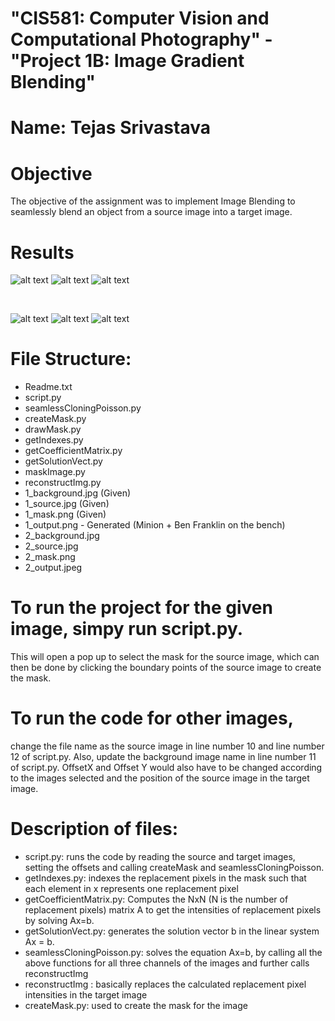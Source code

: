 # "CIS581: Computer Vision and Computational Photography" - "Project 1B: Image Gradient Blending"
# Name: Tejas Srivastava

# Objective
The objective of the assignment was to implement Image Blending to seamlessly blend an object from a source image into a target image. 

# Results

![alt text](https://github.com/tejas0809/CV-ImageBlending/blob/master/2_background.jpg?raw=true)
![alt text](https://github.com/tejas0809/CV-ImageBlending/blob/master/2_source.jpg?raw=true)
![alt text](https://github.com/tejas0809/CV-ImageBlending/blob/master/2_output.jpeg?raw=true)

<br>

![alt text](https://github.com/tejas0809/CV-ImageBlending/blob/master/1_background.jpg?raw=true)
![alt text](https://github.com/tejas0809/CV-ImageBlending/blob/master/1_source.jpg?raw=true)
![alt text](https://github.com/tejas0809/CV-ImageBlending/blob/master/1_output.png?raw=true)







# File Structure:
- Readme.txt
- script.py 
- seamlessCloningPoisson.py
- createMask.py
- drawMask.py
- getIndexes.py
- getCoefficientMatrix.py
- getSolutionVect.py
- maskImage.py
- reconstructImg.py
- 1_background.jpg (Given)
- 1_source.jpg (Given)
- 1_mask.png (Given)
- 1_output.png - Generated (Minion + Ben Franklin on the bench)
- 2_background.jpg 
- 2_source.jpg
- 2_mask.png
- 2_output.jpeg



# To run the project for the given image, simpy run script.py. 
This will open a pop up to select the mask for the source image, which can then be done by clicking the boundary points of the source image to create the mask. 

# To run the code for other images, 
change the file name as the source image in line number 10 and line number 12 of script.py. Also, update the background image name in line number 11 of script.py.
OffsetX and Offset Y would also have to be changed according to the images selected and the position of the source image in the target image.   

# Description of files:
- script.py: runs the code by reading the source and target images, setting the offsets and calling createMask and seamlessCloningPoisson. 
- getIndexes.py: indexes the replacement pixels in the mask such that each element in x represents one replacement pixel
- getCoefficientMatrix.py: Computes the NxN (N is the number of replacement pixels) matrix A to get the intensities of replacement pixels by solving Ax=b. 
- getSolutionVect.py: generates the solution vector b in the linear system Ax = b.
- seamlessCloningPoisson.py: solves the equation Ax=b, by calling all the above functions for all three channels of the images and further calls reconstructImg
- reconstructImg : basically replaces the calculated replacement pixel intensities in the target image
- createMask.py: used to create the mask for the image    





